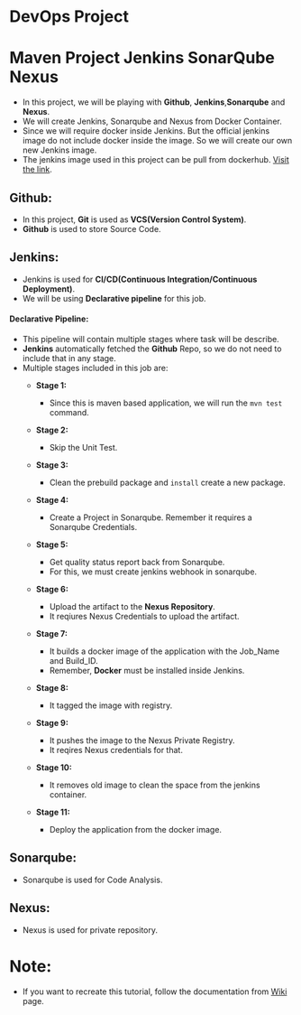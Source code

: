 # DevOps Project
# Maven Project Jenkins SonarQube Nexus

- In this project, we will be playing with <b>Github</b>, <b>Jenkins</b>,<b>Sonarqube</b> and <b>Nexus</b>.
- We will create Jenkins, Sonarqube and Nexus from Docker Container.
- Since we will require docker inside Jenkins. But the official jenkins image do not include docker inside the image. So we will create our own new Jenkins image.
- The jenkins image used in this project can be pull from dockerhub. [Visit the link](https://hub.docker.com/r/thespiritman/jenkins-with-docker).

## <b>Github: </b>
- In this project, <b>Git</b> is used as <b>VCS(Version Control System)</b>.
- <b>Github</b> is used to store Source Code.

## <b>Jenkins: </b>
- Jenkins is used for <b>CI/CD(Continuous Integration/Continuous Deployment)</b>.
- We will be using <b>Declarative pipeline</b> for this job.

#### <b>Declarative Pipeline: </b>
- This pipeline will contain multiple stages where task will be describe.
- <b>Jenkins</b> automatically fetched the <b>Github</b> Repo, so we do not need to include that in any stage.
- Multiple stages included in this job are:
    - <b>Stage 1:</b>
        - Since this is maven based application, we will run the `mvn test` command.
    
    - <b>Stage 2:</b>
        - Skip the Unit Test.

    - <b>Stage 3:</b> 
        - Clean the prebuild package and `install` create a new package.
    
    - <b>Stage 4:</b>
        - Create a Project in Sonarqube. Remember it requires a Sonarqube Credentials.
    
    - <b>Stage 5:</b>
        - Get quality status report back from Sonarqube.
        - For this, we must create jenkins webhook in sonarqube.

    - <b>Stage 6:</b>
        - Upload the artifact to the <b>Nexus Repository</b>.
        - It reqiures Nexus Credentials to upload the artifact.
    
    - <b>Stage 7:</b>
        - It builds a docker image of the application with the Job_Name and Build_ID. 
        - Remember, <b>Docker</b> must be installed inside Jenkins.
    
    - <b>Stage 8: </b>
        - It tagged the image with registry.


    - <b>Stage 9: </b>
        - It pushes the image to the Nexus Private Registry.
        - It reqires Nexus credentials for that.
   
    - <b>Stage 10: </b>
        - It removes old image to clean the space from the jenkins container.
   
    - <b>Stage 11: </b>
        - Deploy the application from the docker image.

## <b>Sonarqube: </b>
- Sonarqube is used for Code Analysis.

## <b>Nexus: </b>
- Nexus is used for private repository.



# Note:
- If you want to recreate this tutorial, follow the documentation from [Wiki](https://github.com/TheSpiritMan/demo-counter-app/wiki) page.